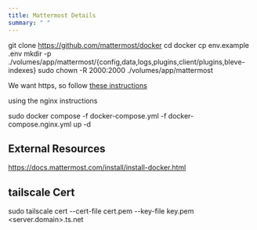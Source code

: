 ```yaml
---
title: Mattermost Details
summary: " "
---
```



git clone https://github.com/mattermost/docker
cd docker
cp env.example .env
mkdir -p ./volumes/app/mattermost/{config,data,logs,plugins,client/plugins,bleve-indexes}
sudo chown -R 2000:2000 ./volumes/app/mattermost

We want https, so follow [these instructions](/notebook/tailscale-details/#turn-on-https)

using the nginx instructions

sudo docker compose -f docker-compose.yml -f docker-compose.nginx.yml up -d

## External Resources

<https://docs.mattermost.com/install/install-docker.html>

## tailscale Cert

sudo tailscale cert --cert-file cert.pem --key-file key.pem <server.domain>.ts.net
